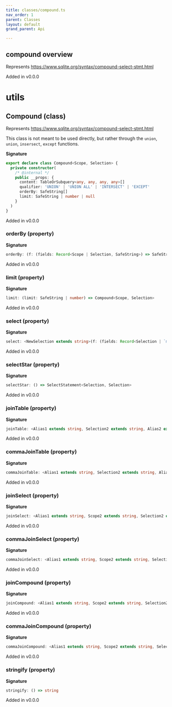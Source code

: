 ```yaml
---
title: classes/compound.ts
nav_order: 1
parent: Classes
layout: default
grand_parent: Api

---
```


## compound overview

Represents https://www.sqlite.org/syntax/compound-select-stmt.html

Added in v0.0.0

# utils

## Compound (class)

Represents https://www.sqlite.org/syntax/compound-select-stmt.html

This class is not meant to be used directly, but rather through the `union`, `union`, `insersect`, `except` functions.

**Signature**

```ts
export declare class Compound<Scope, Selection> {
  private constructor(
    /* @internal */
    public __props: {
      content: TableOrSubquery<any, any, any, any>[]
      qualifier: 'UNION' | 'UNION ALL' | 'INTERSECT' | 'EXCEPT'
      orderBy: SafeString[]
      limit: SafeString | number | null
    }
  )
}
```

Added in v0.0.0

### orderBy (property)

**Signature**

```ts
orderBy: (f: (fields: Record<Scope | Selection, SafeString>) => SafeString[] | SafeString) => Compound<Scope, Selection>
```

Added in v0.0.0

### limit (property)

**Signature**

```ts
limit: (limit: SafeString | number) => Compound<Scope, Selection>
```

Added in v0.0.0

### select (property)

**Signature**

```ts
select: <NewSelection extends string>(f: (fields: Record<Selection | `main_alias.${Selection}`, SafeString> & NoSelectFieldsCompileError) => Record<NewSelection, SafeString>) => SelectStatement<Selection | `main_alias.${Selection}`, NewSelection>
```

Added in v0.0.0

### selectStar (property)

**Signature**

```ts
selectStar: () => SelectStatement<Selection, Selection>
```

Added in v0.0.0

### joinTable (property)

**Signature**

```ts
joinTable: <Alias1 extends string, Selection2 extends string, Alias2 extends string>(thisCompoundAlias: Alias1, operator: string, table: Table<Selection2, Alias2>) => JoinedFactory<Exclude<Selection, Selection2> | Exclude<Selection2, Selection> | `${Alias1}.${Selection}` | `${Alias2}.${Selection2}`, Alias1 | Alias2, Extract<Selection2, Selection>, Extract<Selection2, Selection>>
```

Added in v0.0.0

### commaJoinTable (property)

**Signature**

```ts
commaJoinTable: <Alias1 extends string, Selection2 extends string, Alias2 extends string>(thisSelectAlias: Alias1, table: Table<Selection2, Alias2>) => Joined<Exclude<Selection, Selection2> | Exclude<Selection2, Selection> | `${Alias1}.${Selection}` | `${Alias2}.${Selection2}`, Alias1 | Alias2, Extract<Selection2, Selection>>
```

Added in v0.0.0

### joinSelect (property)

**Signature**

```ts
joinSelect: <Alias1 extends string, Scope2 extends string, Selection2 extends string, Alias2 extends string>(thisCompoundAlias: Alias1, operator: string, selectAlias: Alias2, select: SelectStatement<Scope2, Selection2>) => JoinedFactory<Exclude<Selection, Selection2> | Exclude<Selection2, Selection> | `${Alias2}.${Selection2}` | `${Alias1}.${Selection}`, Alias1 | Alias2, Extract<Selection2, Selection>, Extract<Selection2, Selection>>
```

Added in v0.0.0

### commaJoinSelect (property)

**Signature**

```ts
commaJoinSelect: <Alias1 extends string, Scope2 extends string, Selection2 extends string, Alias2 extends string>(thisCompoundAlias: Alias1, selectAlias: Alias2, select: SelectStatement<Scope2, Selection2>) => Joined<Exclude<Selection, Selection2> | Exclude<Selection2, Selection> | `${Alias2}.${Selection2}` | `${Alias1}.${Selection}`, Alias1 | Alias2, Extract<Selection2, Selection>>
```

Added in v0.0.0

### joinCompound (property)

**Signature**

```ts
joinCompound: <Alias1 extends string, Scope2 extends string, Selection2 extends string, Alias2 extends string>(thisCompoundAlias: Alias1, operator: string, compoundAlias: Alias2, compound: Compound<Scope2, Selection2>) => JoinedFactory<Exclude<Selection, Selection2> | Exclude<Selection2, Selection> | `${Alias2}.${Selection2}` | `${Alias1}.${Selection}`, Alias1 | Alias2, Extract<Selection2, Selection>, Extract<Selection2, Selection>>
```

Added in v0.0.0

### commaJoinCompound (property)

**Signature**

```ts
commaJoinCompound: <Alias1 extends string, Scope2 extends string, Selection2 extends string, Alias2 extends string>(thisCompoundAlias: Alias1, compoundAlias: Alias2, compound: Compound<Scope2, Selection2>) => Joined<Exclude<Selection, Selection2> | Exclude<Selection2, Selection> | `${Alias2}.${Selection2}` | `${Alias1}.${Selection}`, Alias1 | Alias2, Extract<Selection2, Selection>>
```

Added in v0.0.0

### stringify (property)

**Signature**

```ts
stringify: () => string
```

Added in v0.0.0
